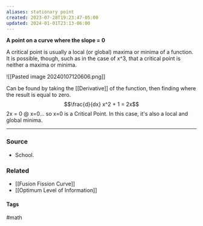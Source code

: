 ```yaml
---
aliases: stationary point
created: 2023-07-28T19:23:47-05:00
updated: 2024-01-01T23:13-06:00
---
```

**A point on a curve where the slope = 0**

A critical point is usually a local (or global) maxima or minima of a function. It is possible, though, such as in the case of x^3, that a critical point is neither a maxima or minima.

![[Pasted image 20240107120606.png]]

Can be found by taking the [[Derivative]] of the function, then finding where the result is equal to zero.
$$\frac{d}{dx} x^2 + 1 = 2x$$
2x = 0 @ x=0... so x=0 is a Critical Point. In this case, it's also a local and global minima.

---
### Source
- School.

### Related
- [[Fusion Fission Curve]]
- [[Optimum Level of Information]]

#### Tags
#math 